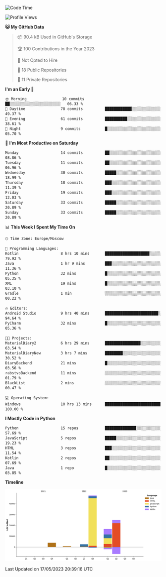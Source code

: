 <!--START_SECTION:waka-->
![Code Time](http://img.shields.io/badge/Code%20Time-95%20hrs%206%20mins-blue)

![Profile Views](http://img.shields.io/badge/Profile%20Views-0-blue)

**🐱 My GitHub Data** 

> 📦 90.4 kB Used in GitHub's Storage 
 > 
> 🏆 100 Contributions in the Year 2023
 > 
> 🚫 Not Opted to Hire
 > 
> 📜 18 Public Repositories 
 > 
> 🔑 11 Private Repositories 
 > 
**I'm an Early 🐤** 

```text
🌞 Morning                10 commits          ██░░░░░░░░░░░░░░░░░░░░░░░   06.33 % 
🌆 Daytime                78 commits          ████████████░░░░░░░░░░░░░   49.37 % 
🌃 Evening                61 commits          ██████████░░░░░░░░░░░░░░░   38.61 % 
🌙 Night                  9 commits           █░░░░░░░░░░░░░░░░░░░░░░░░   05.70 % 
```
📅 **I'm Most Productive on Saturday** 

```text
Monday                   14 commits          ██░░░░░░░░░░░░░░░░░░░░░░░   08.86 % 
Tuesday                  11 commits          ██░░░░░░░░░░░░░░░░░░░░░░░   06.96 % 
Wednesday                30 commits          █████░░░░░░░░░░░░░░░░░░░░   18.99 % 
Thursday                 18 commits          ███░░░░░░░░░░░░░░░░░░░░░░   11.39 % 
Friday                   19 commits          ███░░░░░░░░░░░░░░░░░░░░░░   12.03 % 
Saturday                 33 commits          █████░░░░░░░░░░░░░░░░░░░░   20.89 % 
Sunday                   33 commits          █████░░░░░░░░░░░░░░░░░░░░   20.89 % 
```


📊 **This Week I Spent My Time On** 

```text
🕑︎ Time Zone: Europe/Moscow

💬 Programming Languages: 
Kotlin                   8 hrs 10 mins       ████████████████████░░░░░   79.92 % 
Java                     1 hr 9 mins         ███░░░░░░░░░░░░░░░░░░░░░░   11.36 % 
Python                   32 mins             █░░░░░░░░░░░░░░░░░░░░░░░░   05.35 % 
XML                      19 mins             █░░░░░░░░░░░░░░░░░░░░░░░░   03.10 % 
Gradle                   1 min               ░░░░░░░░░░░░░░░░░░░░░░░░░   00.22 % 

🔥 Editors: 
Android Studio           9 hrs 40 mins       ████████████████████████░   94.64 % 
PyCharm                  32 mins             █░░░░░░░░░░░░░░░░░░░░░░░░   05.36 % 

🐱‍💻 Projects: 
MaterialDiary2           6 hrs 29 mins       ████████████████░░░░░░░░░   63.54 % 
MaterialDiaryNew         3 hrs 7 mins        ████████░░░░░░░░░░░░░░░░░   30.52 % 
DiaryBackend             21 mins             █░░░░░░░░░░░░░░░░░░░░░░░░   03.56 % 
rabstvoBackend           11 mins             ░░░░░░░░░░░░░░░░░░░░░░░░░   01.79 % 
BlackList                2 mins              ░░░░░░░░░░░░░░░░░░░░░░░░░   00.47 % 

💻 Operating System: 
Windows                  10 hrs 13 mins      █████████████████████████   100.00 % 
```

**I Mostly Code in Python** 

```text
Python                   15 repos            ██████████████░░░░░░░░░░░   57.69 % 
JavaScript               5 repos             █████░░░░░░░░░░░░░░░░░░░░   19.23 % 
HTML                     3 repos             ███░░░░░░░░░░░░░░░░░░░░░░   11.54 % 
Kotlin                   2 repos             ██░░░░░░░░░░░░░░░░░░░░░░░   07.69 % 
Java                     1 repo              █░░░░░░░░░░░░░░░░░░░░░░░░   03.85 % 
```



**Timeline**

![Lines of Code chart](https://raw.githubusercontent.com/Adlemex/Adlemex/main/assets/bar_graph.png)


 Last Updated on 17/05/2023 20:39:16 UTC
<!--END_SECTION:waka-->
